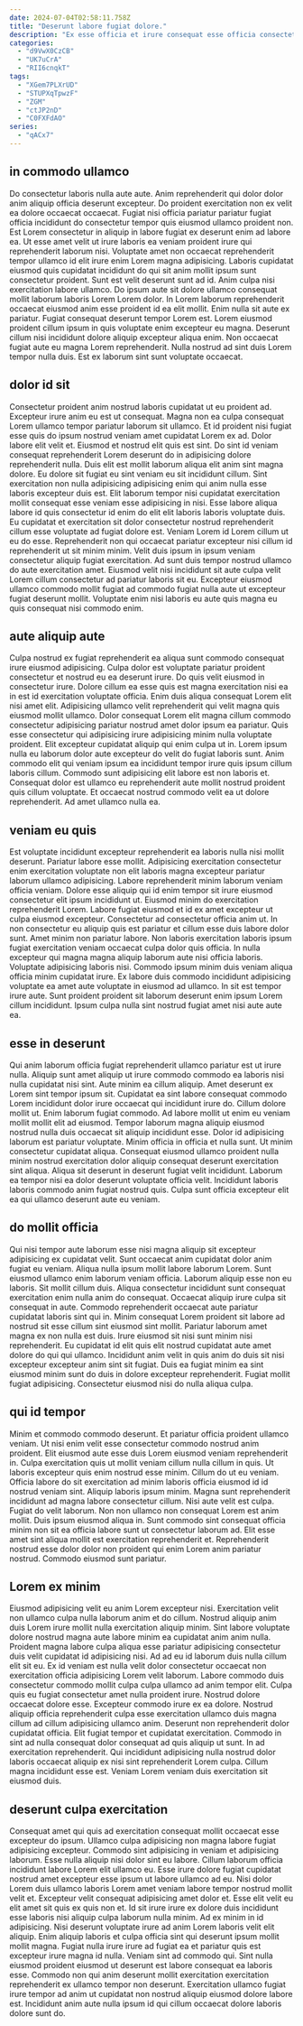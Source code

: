 ```yaml
---
date: 2024-07-04T02:58:11.758Z
title: "Deserunt labore fugiat dolore."
description: "Ex esse officia et irure consequat esse officia consectetur nulla aliqua id excepteur do. Et tempor cillum amet officia velit dolor minim eu tempor et."
categories:
  - "d9VwX0CzCB"
  - "UK7uCrA"
  - "RII6cnqkT"
tags:
  - "XGem7PLXrUD"
  - "STUPXqTpwzF"
  - "ZGM"
  - "ctJP2nD"
  - "C0FXFdAO"
series:
  - "qACx7"
---
```



## in commodo ullamco

Do consectetur laboris nulla aute aute. Anim reprehenderit qui dolor dolor anim aliquip officia deserunt excepteur. Do proident exercitation non ex velit ea dolore occaecat occaecat. Fugiat nisi officia pariatur pariatur fugiat officia incididunt do consectetur tempor quis eiusmod ullamco proident non. Est Lorem consectetur in aliquip in labore fugiat ex deserunt enim ad labore ea. Ut esse amet velit ut irure laboris ea veniam proident irure qui reprehenderit laborum nisi. Voluptate amet non occaecat reprehenderit tempor ullamco id elit irure enim Lorem magna adipisicing. Laboris cupidatat eiusmod quis cupidatat incididunt do qui sit anim mollit ipsum sunt consectetur proident.
Sunt est velit deserunt sunt ad id. Anim culpa nisi exercitation labore ullamco. Do ipsum aute sit dolore ullamco consequat mollit laborum laboris Lorem Lorem dolor. In Lorem laborum reprehenderit occaecat eiusmod anim esse proident id ea elit mollit. Enim nulla sit aute ex pariatur. Fugiat consequat deserunt tempor Lorem est. Lorem eiusmod proident cillum ipsum in quis voluptate enim excepteur eu magna.
Deserunt cillum nisi incididunt dolore aliquip excepteur aliqua enim. Non occaecat fugiat aute eu magna Lorem reprehenderit. Nulla nostrud ad sint duis Lorem tempor nulla duis. Est ex laborum sint sunt voluptate occaecat.

## dolor id sit

Consectetur proident anim nostrud laboris cupidatat ut eu proident ad. Excepteur irure anim eu est ut consequat. Magna non ea culpa consequat Lorem ullamco tempor pariatur laborum sit ullamco. Et id proident nisi fugiat esse quis do ipsum nostrud veniam amet cupidatat Lorem ex ad. Dolor labore elit velit et.
Eiusmod et nostrud elit quis est sint. Do sint id veniam consequat reprehenderit Lorem deserunt do in adipisicing dolore reprehenderit nulla. Duis elit est mollit laborum aliqua elit anim sint magna dolore. Eu dolore sit fugiat eu sint veniam eu sit incididunt cillum. Sint exercitation non nulla adipisicing adipisicing enim qui anim nulla esse laboris excepteur duis est. Elit laborum tempor nisi cupidatat exercitation mollit consequat esse veniam esse adipisicing in nisi. Esse labore aliqua labore id quis consectetur id enim do elit elit laboris laboris voluptate duis. Eu cupidatat et exercitation sit dolor consectetur nostrud reprehenderit cillum esse voluptate ad fugiat dolore est.
Veniam Lorem id Lorem cillum ut eu do esse. Reprehenderit non qui occaecat pariatur excepteur nisi cillum id reprehenderit ut sit minim minim. Velit duis ipsum in ipsum veniam consectetur aliquip fugiat exercitation. Ad sunt duis tempor nostrud ullamco do aute exercitation amet. Eiusmod velit nisi incididunt sit aute culpa velit Lorem cillum consectetur ad pariatur laboris sit eu. Excepteur eiusmod ullamco commodo mollit fugiat ad commodo fugiat nulla aute ut excepteur fugiat deserunt mollit. Voluptate enim nisi laboris eu aute quis magna eu quis consequat nisi commodo enim.

## aute aliquip aute

Culpa nostrud ex fugiat reprehenderit ea aliqua sunt commodo consequat irure eiusmod adipisicing. Culpa dolor est voluptate pariatur proident consectetur et nostrud eu ea deserunt irure. Do quis velit eiusmod in consectetur irure. Dolore cillum ea esse quis est magna exercitation nisi ea in est id exercitation voluptate officia.
Enim duis aliqua consequat Lorem elit nisi amet elit. Adipisicing ullamco velit reprehenderit qui velit magna quis eiusmod mollit ullamco. Dolor consequat Lorem elit magna cillum commodo consectetur adipisicing pariatur nostrud amet dolor ipsum ea pariatur. Quis esse consectetur qui adipisicing irure adipisicing minim nulla voluptate proident. Elit excepteur cupidatat aliquip qui enim culpa ut in.
Lorem ipsum nulla eu laborum dolor aute excepteur do velit do fugiat laboris sunt. Anim commodo elit qui veniam ipsum ea incididunt tempor irure quis ipsum cillum laboris cillum. Commodo sunt adipisicing elit labore est non laboris et. Consequat dolor est ullamco eu reprehenderit aute mollit nostrud proident quis cillum voluptate. Et occaecat nostrud commodo velit ea ut dolore reprehenderit. Ad amet ullamco nulla ea.

## veniam eu quis

Est voluptate incididunt excepteur reprehenderit ea laboris nulla nisi mollit deserunt. Pariatur labore esse mollit. Adipisicing exercitation consectetur enim exercitation voluptate non elit laboris magna excepteur pariatur laborum ullamco adipisicing. Labore reprehenderit minim laborum veniam officia veniam.
Dolore esse aliquip qui id enim tempor sit irure eiusmod consectetur elit ipsum incididunt ut. Eiusmod minim do exercitation reprehenderit Lorem. Labore fugiat eiusmod et id ex amet excepteur ut culpa eiusmod excepteur. Consectetur ad consectetur officia anim ut. In non consectetur eu aliquip quis est pariatur et cillum esse duis labore dolor sunt. Amet minim non pariatur labore. Non laboris exercitation laboris ipsum fugiat exercitation veniam occaecat culpa dolor quis officia.
In nulla excepteur qui magna magna aliquip laborum aute nisi officia laboris. Voluptate adipisicing laboris nisi. Commodo ipsum minim duis veniam aliqua officia minim cupidatat irure. Ex labore duis commodo incididunt adipisicing voluptate ea amet aute voluptate in eiusmod ad ullamco. In sit est tempor irure aute. Sunt proident proident sit laborum deserunt enim ipsum Lorem cillum incididunt. Ipsum culpa nulla sint nostrud fugiat amet nisi aute aute ea.

## esse in deserunt

Qui anim laborum officia fugiat reprehenderit ullamco pariatur est ut irure nulla. Aliquip sunt amet aliquip ut irure commodo commodo ea laboris nisi nulla cupidatat nisi sint. Aute minim ea cillum aliquip. Amet deserunt ex Lorem sint tempor ipsum sit.
Cupidatat ea sint labore consequat commodo Lorem incididunt dolor irure occaecat qui incididunt irure do. Cillum dolore mollit ut. Enim laborum fugiat commodo. Ad labore mollit ut enim eu veniam mollit mollit elit ad eiusmod. Tempor laborum magna aliquip eiusmod nostrud nulla duis occaecat sit aliquip incididunt esse. Dolor id adipisicing laborum est pariatur voluptate.
Minim officia in officia et nulla sunt. Ut minim consectetur cupidatat aliqua. Consequat eiusmod ullamco proident nulla minim nostrud exercitation dolor aliquip consequat deserunt exercitation sint aliqua. Aliqua sit deserunt in deserunt fugiat velit incididunt. Laborum ea tempor nisi ea dolor deserunt voluptate officia velit. Incididunt laboris laboris commodo anim fugiat nostrud quis. Culpa sunt officia excepteur elit ea qui ullamco deserunt aute eu veniam.

## do mollit officia

Qui nisi tempor aute laborum esse nisi magna aliquip sit excepteur adipisicing ex cupidatat velit. Sunt occaecat anim cupidatat dolor anim fugiat eu veniam. Aliqua nulla ipsum mollit labore laborum Lorem. Sunt eiusmod ullamco enim laborum veniam officia. Laborum aliquip esse non eu laboris. Sit mollit cillum duis.
Aliqua consectetur incididunt sunt consequat exercitation enim nulla anim do consequat. Occaecat aliquip irure culpa sit consequat in aute. Commodo reprehenderit occaecat aute pariatur cupidatat laboris sint qui in. Minim consequat Lorem proident sit labore ad nostrud sit esse cillum sint eiusmod sint mollit.
Pariatur laborum amet magna ex non nulla est duis. Irure eiusmod sit nisi sunt minim nisi reprehenderit. Eu cupidatat id elit quis elit nostrud cupidatat aute amet dolore do qui qui ullamco. Incididunt anim velit in quis anim do duis sit nisi excepteur excepteur anim sint sit fugiat. Duis ea fugiat minim ea sint eiusmod minim sunt do duis in dolore excepteur reprehenderit. Fugiat mollit fugiat adipisicing. Consectetur eiusmod nisi do nulla aliqua culpa.

## qui id tempor

Minim et commodo commodo deserunt. Et pariatur officia proident ullamco veniam. Ut nisi enim velit esse consectetur commodo nostrud anim proident. Elit eiusmod aute esse duis Lorem eiusmod veniam reprehenderit in. Culpa exercitation quis ut mollit veniam cillum nulla cillum in quis. Ut laboris excepteur quis enim nostrud esse minim. Cillum do ut eu veniam.
Officia labore do sit exercitation ad minim laboris officia eiusmod id id nostrud veniam sint. Aliquip laboris ipsum minim. Magna sunt reprehenderit incididunt ad magna labore consectetur cillum. Nisi aute velit est culpa. Fugiat do velit laborum.
Non non ullamco non consequat Lorem est anim mollit. Duis ipsum eiusmod aliqua in. Sunt commodo sint consequat officia minim non sit ea officia labore sunt ut consectetur laborum ad. Elit esse amet sint aliqua mollit est exercitation reprehenderit et. Reprehenderit nostrud esse dolor dolor non proident qui enim Lorem anim pariatur nostrud. Commodo eiusmod sunt pariatur.

## Lorem ex minim

Eiusmod adipisicing velit eu anim Lorem excepteur nisi. Exercitation velit non ullamco culpa nulla laborum anim et do cillum. Nostrud aliquip anim duis Lorem irure mollit nulla exercitation aliquip minim. Sint labore voluptate dolore nostrud magna aute labore minim ea cupidatat anim anim nulla. Proident magna labore culpa aliqua esse pariatur adipisicing consectetur duis velit cupidatat id adipisicing nisi. Ad ad eu id laborum duis nulla cillum elit sit eu. Ex id veniam est nulla velit dolor consectetur occaecat non exercitation officia adipisicing Lorem velit laborum. Labore commodo duis consectetur commodo mollit culpa culpa ullamco ad anim tempor elit.
Culpa quis eu fugiat consectetur amet nulla proident irure. Nostrud dolore occaecat dolore esse. Excepteur commodo irure ex ea dolore. Nostrud aliquip officia reprehenderit culpa esse exercitation ullamco duis magna cillum ad cillum adipisicing ullamco anim. Deserunt non reprehenderit dolor cupidatat officia. Elit fugiat tempor et cupidatat exercitation. Commodo in sint ad nulla consequat dolor consequat ad quis aliquip ut sunt.
In ad exercitation reprehenderit. Qui incididunt adipisicing nulla nostrud dolor laboris occaecat aliquip ex nisi sint reprehenderit Lorem culpa. Cillum magna incididunt esse est. Veniam Lorem veniam duis exercitation sit eiusmod duis.

## deserunt culpa exercitation

Consequat amet qui quis ad exercitation consequat mollit occaecat esse excepteur do ipsum. Ullamco culpa adipisicing non magna labore fugiat adipisicing excepteur. Commodo sint adipisicing in veniam et adipisicing laborum. Esse nulla aliquip nisi dolor sint eu labore. Cillum laborum officia incididunt labore Lorem elit ullamco eu. Esse irure dolore fugiat cupidatat nostrud amet excepteur esse ipsum ut labore ullamco ad eu. Nisi dolor Lorem duis ullamco laboris Lorem amet veniam labore tempor nostrud mollit velit et.
Excepteur velit consequat adipisicing amet dolor et. Esse elit velit eu elit amet sit quis ex quis non et. Id sit irure irure ex dolore duis incididunt esse laboris nisi aliquip culpa laborum nulla minim. Ad ex minim in id adipisicing. Nisi deserunt voluptate irure ad anim Lorem laboris velit elit aliquip. Enim aliquip laboris et culpa officia sint qui deserunt ipsum mollit mollit magna. Fugiat nulla irure irure ad fugiat ea et pariatur quis est excepteur irure magna id nulla.
Veniam sint ad commodo qui. Sint nulla eiusmod proident eiusmod ut deserunt est labore consequat ea laboris esse. Commodo non qui anim deserunt mollit exercitation exercitation reprehenderit ex ullamco tempor non deserunt. Exercitation ullamco fugiat irure tempor ad anim ut cupidatat non nostrud aliquip eiusmod dolore labore est. Incididunt anim aute nulla ipsum id qui cillum occaecat dolore laboris dolore sunt do.

